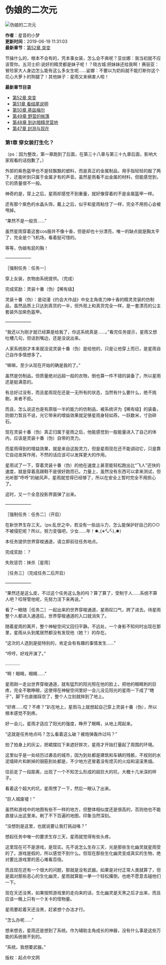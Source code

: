 # 伪娘的二次元

![伪娘的二次元](https://wfqqreader-1252317822.image.myqcloud.com/cover/85/23796085/t5_23796085.webp)

**作者**：星音的小梦  
**更新时间**：2019-06-19 11:31:03  
**最新章节**：[第52章 突变](//book.qq.com/book-read/23796085/52 "伪娘的二次元 第52章 突变")  

节操什么的，根本不会有的，凭本事女装，怎么会不爽呢？亚丝娜：我当初就不应该管你。五河士织:说好的精灵都是妹子呢！？晓古城:把妹妹还给我啊！赛丽亚：冒险家大人身边怎么能有这么多女生呢……娑娜：不要以为奶妈就不能打断你这个花心大萝卜的狗腿了！其他妹子：星雨又来祸害人啦！

**最新章节目录**
- [第52章 突变](//book.qq.com/book-read/23796085/52 "伪娘的二次元 第52章 突变")
- [第51章 看结尾说明](//book.qq.com/book-read/23796085/51 "伪娘的二次元 第51章 看结尾说明")
- [第50章 基兹梅尔](//book.qq.com/book-read/23796085/50 "伪娘的二次元 第50章 基兹梅尔")
- [第49章 野营的帐篷](//book.qq.com/book-read/23796085/49 "伪娘的二次元 第49章 野营的帐篷")
- [第48章 到达暗精灵营地](//book.qq.com/book-read/23796085/48 "伪娘的二次元 第48章 到达暗精灵营地")
- [第47章 封测与现在](//book.qq.com/book-read/23796085/47 "伪娘的二次元 第47章 封测与现在")

### 第1章 穿女装打生化？

（ps：因为整改，第一章跑到了后面，在第三十八章与第三十九章后面，影响大家观看的话抱歉了。）

外部的紫色盔甲也不是轻飘飘的塑料，而是真正的金属制品，用手指轻轻的敲了两下，还能听到只属于金属才有的声音。虽然星雨看不出金属的材料，但能感觉到，它的质量很不一般。

神奇的是，穿上之后，星雨却感觉不到重量，就好像穿着的不是金属盔甲一样。

还有那个紫色的水晶头饰，戴上之后，似乎和星雨粘住了一样，完全不用担心会被甩掉。

“果然不是一般货……”

虽然星雨穿着这套cos服并不像十香，但是却也十分漂亮，唯一的缺点就是胸太平了，完全是个飞机场，看着挺可惜的。

等等，伪娘有屁的胸！

——————

［强制任务：任务一］

穿上女装，衣物由系统提供。（完成）

完成奖励：灵装十番（伪）【稀有级】

灵装十番（伪）：是动漫《约会大作战》中女主角夜刀神十香的精灵灵装的仿制品，虽然品质上只达到真货的一半，但外观上和真货完全一样，是一套漂亮的公主套装外加紫色盔甲。

——————

“我还以为刚才就已经算是给我了，你这系统真是……。”看完任务提示，星雨又想吐槽几句，但话到嘴边，还是没说出来。

人家系统刚才本来就没说灵装十番（伪）是给他的，只是让他穿上而已，是星雨自己自作多情想多了。

“嘛嘛，至少从现在开始的确是我的了。”

虽然是仿制品，但质量绝对远超一般的衣物，倒也算一件不错的装备了，所以星雨还是挺满意的。

有总好过没有，而且星雨现在还是一无所有的状态，当然有什么要什么，绝不挑剔，来者不拒。

而且，怎么说这也是有原版一半的能力的仿制品，被系统评为【稀有级】的装备，防御力暂且不说，光它带来的增益效果就足够星雨身轻如燕，一跃数米，寸劲碎石。

现在灵装十番（伪）真正归属于星雨之后，他能感觉到一股能量进入了自己的体内，应该是灵装十番（伪）自带的灵力。

而星雨得到的增益效果，就是来自这股灵力，但是星雨现在还不能调动它，只是靠它自动发挥作用，不然的话应该可以发挥更大的作用。

星雨试了一下，穿着灵装十番（伪）的他在速度上甚至能轻松跑出比“飞人”还快的速度，就是穿着高跟鞋不是很好跑而已。力量上，虽然没有东西可以拿来测试，但光听那“呼呼”的破风声，星雨就觉得已经够了，所以在安全上暂时完全不用担心了。

这时，又一个全息投影界面弹了出来。

——————

［强制任务：任务二］（开启）

在新世界生存三天。（ps:乱世之中，若没有一些战斗力，怎么能保护好自己的○○不被侵犯呢？所以，努力变强吧，少女……年！✺◟(∗❛ัᴗ❛ั∗)◞✺）

本任务提供世界穿梭通道，请立即前往任务地点。

完成奖励：？

失败惩罚：抹杀［星雨］

［任务三］（完成任务二后开启）

——————

“果然还是这么皮，不过这个任务这么急的吗？算了算了，受制于人……系统不算人吧？哎呀管他呢，先努力活下来再说。”

看了一眼随［任务二］一起出来的世界穿梭通道，星雨叹口气，跨了进去。待星雨整个人都进入通道后，世界穿梭通道的入口就消失了。

随着星雨的离开，整个神秘空间又回归平静。不远处，一个身影不知何时出现在那里，星雨从头到尾居然都没有发现他（她？）的存在。

“这次的人选到是挺特别的，肯定会有有趣的事情发生……”

“哼哼，好戏开演了。”

…………

“啊！眼睛，眼睛……”

星雨刚一走出世界穿梭通道，就有猛烈的阳光照在他的脸上，把他的眼睛刺的巨疼，完全不敢睁眼，这使得在神秘空间里好一会儿没见阳光的星雨一下成了“瞎子”，脚下也直接踩空了，整个人立刻就摔到了地上。

“好疼……哎？不疼？”趴在地上，星雨马上就想起自己穿上灵装十番（伪），所以根本感觉不到疼。

好一会儿，星雨才适应了阳光的强度，睁开了眼睛，从地上爬起来。

“这就是任务地点吗？怎么看着这么破？被炮弹轰炸过吗？”

拍了拍身上的灰尘，把裙摆拉下来遮好胖次，星雨才开始打量起了周围的环境。

这里似乎是一处经历过袭击的城市，因为到处都是建筑和车辆的残骸，不规则的水泥墙碎片和断掉的钢筋到处都是，不少地方还冒着没有熄灭的火焰和滚滚黑烟。

往前走了一段距离，出现了一个不知怎么形成的超巨大的坑，大概十几米深的样子。

看着这个超大的坑，星雨愣了一下，然后一眼认了出来。

“巨人城废墟！”

虽然和游戏中的地图有些不一样的地方，但整体相似度还是很高的，否则他也不能直接认出这里来。刷了不下百遍的地图，印象当然深刻。

“没想到是这里，也就说要让我打挑战咯？”

想起任务中唯一的要求生存三天，星雨就觉得有些头疼。

这里现在可不是游戏，是现实。先不说怎么生存三天，光是那些生化幽灵就星雨受的了。游戏是假的，所以感觉不到什么。但现在那些生化幽灵变成真实的生物，绝对要比游戏里的恶心难看百倍。

而且现在还有一个很大的问题，那就是没有武器。如果是对付正常人类就算了，但是面对那些恶心的生化幽灵，星雨就算能一拳一个轻松撂倒，也绝不愿意去碰他们一下。

现在天还没黑，如果按照游戏里的走向来的话，生化幽灵是天黑之后才出来，而且应该一晚上只有一个关卡的怪物量。

星雨要趁着天还没黑，赶紧想个办法才行。

“怎么办呢……”

想来想去，星雨还是想到了系统。作为辅助主角成长的神器，没有什么事是这些万能的系统做不到的。

“系统，我想要武器。”

版权：起点中文网
